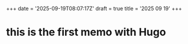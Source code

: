 +++
date = '2025-09-19T08:07:17Z'
draft = true
title = '2025 09 19'
+++

# this is the first memo with Hugo

